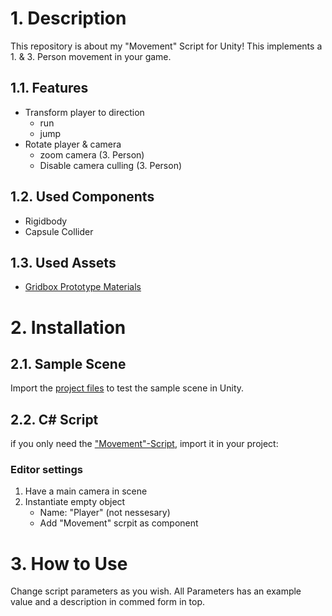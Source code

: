 # 1. Description 
This repository is about my "Movement" Script for Unity! This implements a 1. & 3. Person movement in your game.

## 1.1. Features
- Transform player to direction
  - run
  - jump
- Rotate player & camera
  - zoom camera  (3. Person)
  - Disable camera culling (3. Person)
  
## 1.2. Used Components
- Rigidbody
- Capsule Collider

## 1.3. Used Assets
- [Gridbox Prototype Materials](https://assetstore.unity.com/packages/2d/textures-materials/gridbox-prototype-materials-129127)

# 2. Installation
## 2.1. Sample Scene
Import the [project files](https://github.com/Engin1999/Unity-3D-Rigidbody-Movement/tree/main/3D%20Rigidbody%20Movement) to test the sample scene in Unity.

##  2.2. C# Script
if you only need the ["Movement"-Script](https://github.com/Engin1999/Unity-3D-Rigidbody-Movement/blob/main/3D%20Rigidbody%20Movement/Assets/Scripts/Movement.cs), import it in your project:

### Editor settings
1) Have a main camera in scene
2) Instantiate empty object 
   - Name: "Player" (not nessesary)
   - Add "Movement" scrpit as component

# 3. How to Use
Change script parameters as you wish.
All Parameters has an example value and a description in commed form in top.
